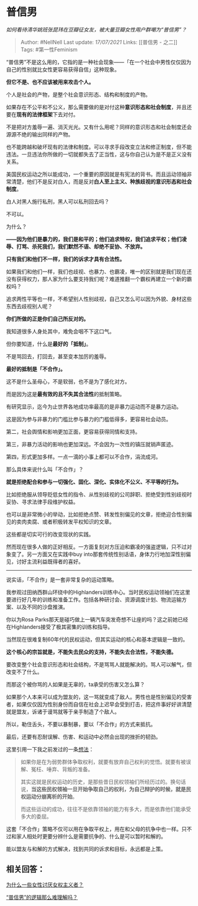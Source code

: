 # 普信男
*如何看待清华姚班张昆玮在豆瓣征女友，被大量豆瓣女性用户群嘲为“普信男”？*

> Author: #NellNell 
Last update: *17/07/2021* 
Links: [[普信男 - 之二]]
Tags:  #第一性Feminism 
  

“普信男”不是这么用的，它指的是一种社会现象——「在一个社会中男性仅仅因为自己的性别就比女性更容易获得自信」这种现象。

**但它不是、也不应该被用来攻击个人。**

个人是社会的产物，是整个社会意识形态、结构和制度的产物。

如果存在不公平和不公义，那么需要做的是对付这种**意识形态和社会制度**，并且还要在**现有的法律框架**下去对付。

不是把对方羞辱一遍、消灭光光。又有什么用呢？同样的意识形态和社会制度还会源源不绝的输出同样的产物。

也不能跨越和破坏现有的法律和制度。可以寻求手段改变立法和修正制度，但不能违法。一旦违法你所做的一切就都失去了正当性，这与你自己认为是不是正义没有关系。

美国民权运动之所以能成功，一个重要的原因就是有宪法的背书。而且运动领袖非常清楚，他们不是反对白人，而是反对**白人至上主义、种族歧视的意识形态和社会制度**。

白人对黑人施行私刑，黑人可以私刑回去吗？

不可以。

为什么？

**——因为他们是暴力的，我们是和平的；他们追求特权，我们追求平权；他们凌辱、打骂、杀死我们，我们默然不语、却绝不妥协、不放弃。**

**只有我们和他们不一样，我们的诉求才具有合法性。**

如果我们和他们一样，我们也歧视、也暴力、也霸凌，唯一的区别就是我们现在还没有获得权力，那人家为什么要支持我们呢？难道推翻一个霸权再建立一个新的霸权吗？

追求两性平等也一样，不希望别人性别歧视，自己又怎么可以因为外貌、身材这些东西去歧视别人呢？

**你们所做的正是你们自己所反对的。**

我知道很多人身处其中，难免会咽不下这口气。

但你要知道，什么是**最好的「抵制」**。

不是骂回去，打回去，甚至变本加厉的羞辱。

**最好的抵制是「不合作」。**

这不是什么圣母心，不是软弱，也不是为了感化对方。

而是因为这是**最有效的且不失其合法性**的抵制策略。

有研究显示，迄今为止世界各地成功率最高的是非暴力运动而不是暴力运动。

这是因为参与非暴力的门槛比参与暴力的门槛低得多，更容易社会动员。

第二，社会舆情和影响更加正面，更容易获得同情和支持。

第三，非暴力活动的影响也更加深远。不会因为一次性的镇压就销声匿迹。

第四，形式更加多样。一点一滴的小事上都可以不合作，涓流成河。

那么具体来说什么叫「不合作」？

**就是拒绝配合和参与一切强化、固化、深化、实体化不公义、不平等的行为。**

比如拒绝服从领导贬低女性的指令、从性别歧视的公司辞职、拒绝受到性别歧视时妥协、寻求法律手段维护权益。

也可以是非常微小的举动，比如拒绝点赞、转发性别偏见的文章，拒绝迎合性别偏见的卖肉卖腐、或者积极转发平权知识的文章。

这些都是切实可行的改变现状的实践。

然而现在很多人做的正好相反。一方面复刻对方压迫和霸凌的强盗逻辑，只不过对象变了。另一方面又在实践中buy into那套传统性别话语，身体力行地加深性别偏见，讨好主流利益既得者的喜好。

---

说实话，「不合作」是一套非常复杂的运动策略。

我参观过田纳西群山环绕中的Highlanders训练中心。当时民权运动领袖们在这里要进行好几年的训练和准备工作。包括各种研讨会、资源调度计划、物流运输方案、以及不同的沙盘推演。

你以为Rosa Parks那天是碰巧做上一辆汽车突发奇想不让座的吗？这之前她已经在Highlanders接受了极其密集的训练和指导。

当然现在很难复制60年代的民权运动，但其实运动的核心和基本逻辑是一致的。

**这个核心的宗旨就是，不能失去民众的支持，不能失去合法性，不能失德。**

要改变整个社会意识形态和社会结构，不是骂骂人就能解决的。骂人可以解气，但改变不了什么。

而那这个被你骂的人如果是无辜的，ta承受的伤害又怎么算？

如果那个人本来可以成为盟友的，这一骂就变成了敌人。男性也是性别偏见的受害者，如果仅仅因为性别身份而自信在社会上迟早会受到打击，把这件事好好讲清楚就是盟友，诉诸于谩骂就等于亲手制造了个敌人。

所以，勒住舌头，不要以暴制暴，要以「不合作」的方式来抵抗。

最后，还要有忍耐误解、伤害、和运动中必然会出现的挫折的韧劲。

这里引用一下我之前发过的一条[想法](http://www.zhihu.com/pin/1338452031263731713)：

> 如果你是在为弱势群体争取权利，就要有放弃自己权利的觉悟。就要有被误解、冤枉、唾弃、背叛的准备。  
>   
> 其实这就是民权运动的历史，是那些昔日民权领袖们所经历过的。换句话说，**当这些民权领袖一旦开始争取自己的权利，为自己辩护的时候，就是民权运动分崩离析的开始**。  
>   
> 而这些运动的成功，往往不是依靠领袖的能力有多大，而是依靠他们能承受多大的委屈。

这套「不合作」策略不仅可以用在争取平权上，用在和父母的抗争中也一样。只不过和家人相处时更要分辨什么是需要抗争的、什么是可以暂时和解的。

能以盟友与和解的方式解决，找到共同的诉求和目标，永远都是上策。

  

## 相关回答：

[为什么一些女性讨厌女权主义者？](https://www.zhihu.com/question/358620487/answer/1445006147)

[“普信男”的逻辑那么难理解吗？](https://zhuanlan.zhihu.com/p/360222546)